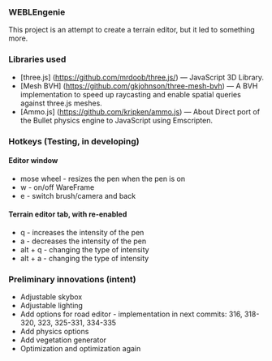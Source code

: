 ### WEBLEngenie
This project is an attempt to create a terrain editor, but it led to something more.

### Libraries used

* [three.js] (https://github.com/mrdoob/three.js/) &mdash; JavaScript 3D Library.
* [Mesh BVH] (https://github.com/gkjohnson/three-mesh-bvh) &mdash; A BVH implementation to speed up raycasting and enable spatial queries against three.js meshes.
* [Ammo.js]  (https://github.com/kripken/ammo.js) &mdash; About
Direct port of the Bullet physics engine to JavaScript using Emscripten.

### Hotkeys (Testing, in developing)
#### Editor window
- mose wheel - resizes the pen when the pen is on
- w - on/off WareFrame
- e - switch brush/camera and back
#### Terrain editor tab, with re-enabled
- q - increases the intensity of the pen
- a - decreases the intensity of the pen
- alt + q - changing the type of intensity
- alt + a - changing the type of intensity

### Preliminary innovations (intent)

- Adjustable skybox
- Adjustable lighting
- Add options for road editor - implementation in next commits: 316, 318-320, 323, 325-331, 334-335
- Add physics options
- Add vegetation generator
- Optimization and optimization again
